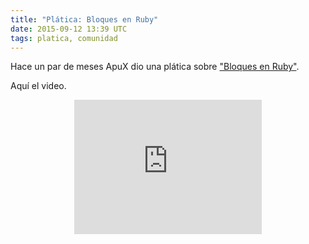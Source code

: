 ```yaml
---
title: "Plática: Bloques en Ruby"
date: 2015-09-12 13:39 UTC
tags: platica, comunidad
---
```


Hace un par de meses ApuX dio una plática sobre ["Bloques en Ruby"](https://www.youtube.com/embed/IW9ZiP7f8Ck).

Aquí el video.

<center>
	<iframe width="300" height="215" src="https://www.youtube.com/embed/IW9ZiP7f8Ck?rel=0" frameborder="0" allowfullscreen></iframe>
</center>
